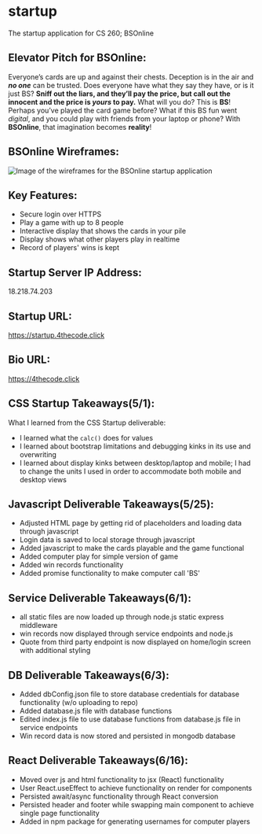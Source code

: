 # startup
The startup application for CS 260; BSOnline


## Elevator Pitch for BSOnline: 
Everyone’s cards are up and against their chests. Deception is in 
the air and ***no one*** can be trusted. Does everyone have what they say they have, or is it just BS? 
**Sniff out the liars, and they’ll pay the price, but call out the innocent and the price is _yours_ 
to pay.** What will you do? This is **BS**! Perhaps you’ve played the card game before? What if this BS 
fun went _digital_, and you could play with friends from your laptop or phone? With **BSOnline**, that 
imagination becomes **reality**!

## BSOnline Wireframes:
![Image of the wireframes for the BSOnline startup application](https://github.com/EKP529/startup/blob/78abc8bc7fff836a247af4a82151c49539de856a/BSOnline%20Wireframes.jpg)

## Key Features:
* Secure login over HTTPS
* Play a game with up to 8 people
* Interactive display that shows the cards in your pile
* Display shows what other players play in realtime 
* Record of players' wins is kept

## Startup Server IP Address:
18.218.74.203

## Startup URL:
https://startup.4thecode.click

## Bio URL:
https://4thecode.click

## CSS Startup Takeaways(5/1):
What I learned from the CSS Startup deliverable:
* I learned what the `calc()` does for values
* I learned about bootstrap limitations and debugging kinks in its use and overwriting
* I learned about display kinks between desktop/laptop and mobile; I had to change the units I used
in order to accommodate both mobile and desktop views

## Javascript Deliverable Takeaways(5/25):
* Adjusted HTML page by getting rid of placeholders and loading data through javascript
* Login data is saved to local storage through javascript
* Added javascript to make the cards playable and the game functional
* Added computer play for simple version of game
* Added win records functionality
* Added promise functionality to make computer call 'BS'

## Service Deliverable Takeaways(6/1):
* all static files are now loaded up through node.js static express middleware
* win records now displayed through service endpoints and node.js
* Quote from third party endpoint is now displayed on home/login screen with additional styling

## DB Deliverable Takeaways(6/3):
* Added dbConfig.json file to store database credentials for database functionality (w/o uploading to repo)
* Added database.js file with database functions 
* Edited index.js file to use database functions from database.js file in service endpoints
* Win record data is now stored and persisted in mongodb database 

## React Deliverable Takeaways(6/16):
* Moved over js and html functionality to jsx (React) functionality 
* User React.useEffect to achieve functionality on render for components
* Persisted await/async functionality through React conversion
* Persisted header and footer while swapping main component to achieve single page functionality
* Added in npm package for generating usernames for computer players